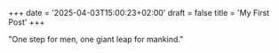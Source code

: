 +++
date = '2025-04-03T15:00:23+02:00'
draft = false
title = 'My First Post'
+++

"One step for men, one giant leap for mankind."